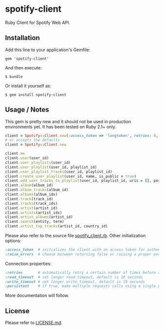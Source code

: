 # spotify-client

Ruby Client for Spotify Web API.

## Installation

Add this line to your application's Gemfile:

    gem 'spotify-client'

And then execute:

    $ bundle

Or install it yourself as:

    $ gem install spotify-client

## Usage / Notes

This gem is pretty new and it should not be used in production environments yet.
It has been tested on Ruby 2.1+ only.

```ruby
client = Spotify::Client.new(:access_token => 'longtoken', retries: 0, raise_errors: true)
# or accepts the defaults
client = Spotify::Client.new

client.me
client.user(user_id)
client.user_playlists(user_id)
client.user_playlist(user_id, playlist_id)
client.user_playlist_tracks(user_id, playlist_id)
client.create_user_playlist(user_id, name, is_public = true)
client.add_user_tracks_to_playlist(user_id, playlist_id, uris = [], position = nil)
client.album(album_id)
client.album_tracks(album_id)
client.albums(album_ids)
client.track(track_id)
client.tracks(track_ids)
client.artist(artist_id)
client.artists(artist_ids)
client.artist_albums(artist_id)
client.search(entity, term)
client.artist_top_tracks(artist_id, country_id)
```

Please also refer to the source file [spotify_client.rb](https://github.com/icoretech/spotify-client/blob/master/lib/spotify_client.rb).
Other initialization options:

```ruby
:access_token  # initializes the client with an access token for authenticated calls
:raise_errors  # choose between returning false or raising a proper exception when API calls fails
```

Connection properties:

```ruby
:retries       # automatically retry a certain number of times before returning errors/false
:read_timeout  # set longer read_timeout, default is 10 seconds
:write_timeout # set longer write_timeout, default is 10 seconds
:persistent    # if true, make multiple requests calls using a single persistent connection. Use +close_connection+ method on the client to manually clean up sockets
```

More documentation will follow.

## License

Please refer to [LICENSE.md](https://github.com/icoretech/spotify-client/blob/master/LICENSE).

